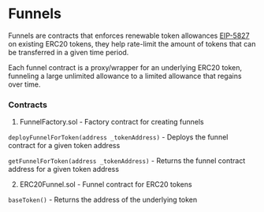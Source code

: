 # Funnels

Funnels are contracts that enforces renewable token allowances [EIP-5827](https://ethereum-magicians.org/t/eip-5827-auto-renewable-allowance-extension/10392/3) on existing ERC20 tokens, they help rate-limit the amount of tokens that can be transferred in a given time period.

Each funnel contract is a proxy/wrapper for an underlying ERC20 token, funneling a large unlimited allowance to a limited allowance that regains over time.

### Contracts

1. FunnelFactory.sol - Factory contract for creating funnels

`deployFunnelForToken(address _tokenAddress)` - Deploys the funnel contract for a given token address

`getFunnelForToken(address _tokenAddress)` - Returns the funnel contract address for a given token address


2. ERC20Funnel.sol - Funnel contract for ERC20 tokens

`baseToken()` - Returns the address of the underlying token